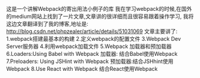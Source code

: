 这是一个讲解Webpack的寄出用法小例子的库
我在学习webpack的时候,在国外的medium网站上找到了一片文章,文章讲的很详细而且很容易跟着操作学习,
我将这边文章翻译到了我的博客,地址是: http://blog.csdn.net/phpzealer/article/details/51031069
文章主要讲了:
1.webpack搭建最基本的构建
2.定义webpack的配置文件
3.Webpack Dev Server服务器
4.利用webpack加载文件
5.Webpack 加载器和预加载器
6.Loaders:Using Babel with Webpack 加载器: 结合Babel使用Webpack
7.Preloaders: Using JSHint with Webpack 预加载器:结合JSHhint使用Webpack
8.Use React with Webpack 结合React使用Webpack 

